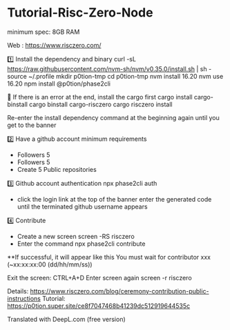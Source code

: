 # Tutorial-Risc-Zero-Node

minimum spec: 8GB RAM

Web : https://www.risczero.com/

1️⃣ Install the dependency and binary
curl -sL https://raw.githubusercontent.com/nvm-sh/nvm/v0.35.0/install.sh | sh -
source ~/.profile
mkdir p0tion-tmp
cd p0tion-tmp
nvm install 16.20
nvm use 16.20
npm install @p0tion/phase2cli


📌 If there is an error at the end, install the cargo first
cargo install cargo-binstall
cargo binstall cargo-risczero
cargo risczero install

Re-enter the install dependency command at the beginning again until you get to the banner

2️⃣ Have a github account minimum requirements
- Followers 5
- Followers 5
- Create 5 Public repositories

3️⃣ Github account authentication
npx phase2cli auth
- click the login link at the top of the banner enter the generated code until the terminated github username appears

4️⃣ Contribute
- Create a new screen
screen -RS risczero
- Enter the command
npx phase2cli contribute

**If successful, it will appear like this
You must wait for contributor xxx (~xx:xx:xx:00 (dd/hh/mm/ss))

Exit the screen: CTRL+A+D
Enter screen again screen -r risczero

Details: https://www.risczero.com/blog/ceremony-contribution-public-instructions
Tutorial: https://p0tion.super.site/ce8f7047468b41239dc512919644535c

Translated with DeepL.com (free version)
